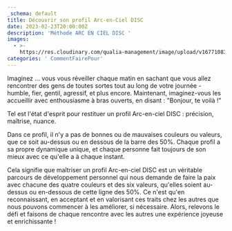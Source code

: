 ```yaml
---
_schema: default
title: Découvrir son profil Arc-en-Ciel DISC
date: 2023-02-23T20:00:00Z
description: 'Méthode ARC EN CIEL DISC '
images:
  - >-
    https://res.cloudinary.com/qualia-management/image/upload/v1677108371/tdf/DALL_E_2023-02-23_00.25.48_-_red_yellow_green_blue_visual_effect_of_speed_in_a_city_geometrical_art_vd178c.png
categories: ' CommentFairePour'
---
```

Imaginez ... vous vous réveiller chaque matin en sachant que vous allez rencontrer des gens de toutes sortes tout au long de votre journée - humble, fier, gentil, agressif, et plus encore. Maintenant, imaginez-vous les accueillir avec enthousiasme à bras ouverts, en disant : "Bonjour, te voilà !"

Tel est l'état d'esprit pour restituer un profil Arc-en-ciel DISC : précision, maîtrise, nuance.&nbsp;

Dans ce profil, il n'y a pas de bonnes ou de mauvaises couleurs ou valeurs, que ce soit au-dessus ou en dessous de la barre des 50%. Chaque profil a sa propre dynamique unique, et chaque personne fait toujours de son mieux avec ce qu'elle a à chaque instant.

Cela signifie que maîtriser un profil Arc-en-ciel DISC est un véritable parcours de développement personnel qui nous demande de faire la paix avec chacune des quatre couleurs et des six valeurs, qu'elles soient au-dessus ou en-dessous de cette ligne des 50%. Ce n'est qu'en reconnaissant, en acceptant et en valorisant ces traits chez les autres que nous pouvons commencer à les améliorer, si nécessaire. Alors, relevons le défi et faisons de chaque rencontre avec les autres une expérience joyeuse et enrichissante !